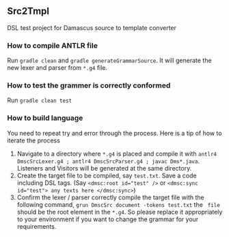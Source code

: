 ## Src2Tmpl
DSL test project for Damascus source to template converter

### How to compile ANTLR file
Run ```gradle clean``` and ```gradle generateGrammarSource```. It will generate the new lexer and parser from ```*.g4``` file.

### How to test the grammer is correctly conformed
Run ```gradle clean test```

### How to build language
You need to repeat try and error through the process. Here is a tip of how to iterate the process
1. Navigate to a directory where ```*.g4``` is placed and compile it with ```antlr4 DmscSrcLexer.g4 ; antlr4 DmscSrcParser.g4 ; javac Dms*.java```. Listeners and Visitors will be generated at the same directory.
2. Create the target file to be compiled, say ```test.txt```. Save a code including DSL tags. (Say ```<dmsc:root id="test" />``` or ```<dmsc:sync id="test"> any texts here </dmsc:sync>```)
3. Confirm the lexer / parser correctly compile the target file with the following command, ```grun DmscSrc document -tokens test.txt``` the ``` file``` should be the root element in the ```*.g4```. So please replace it appropriately to your environment if you want to change the grammar for your requirements.